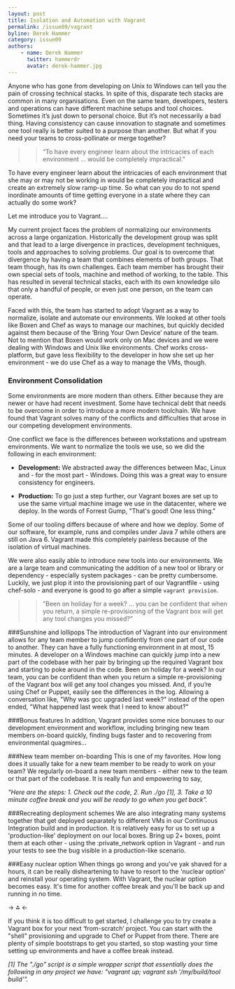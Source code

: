 ```yaml
---
layout: post
title: Isolation and Automation with Vagrant
permalink: /issue09/vagrant
byline: Derek Hammer
category: issue09
authors:
    - name: Derek Hammer
      twitter: hammerdr
      avatar: derek-hammer.jpg
---
```

Anyone who has gone from developing on Unix to Windows can tell you the pain of crossing technical stacks. In spite of this, disparate tech stacks are common in many organisations. Even on the same team, developers, testers and operations can have different machine setups and tool choices. Sometimes it’s just down to personal choice. But it’s not necessarily a bad thing. Having consistency can cause innovation to stagnate and sometimes one tool really is better suited to a purpose than another. But what if you need your teams to cross-pollinate or merge together? 

>> “To have every engineer learn about the intricacies of each environment … would be completely impractical.”

To have every engineer learn about the intricacies of each environment that she may or may not be working in would be completely impractical and create an extremely slow ramp-up time. So what can you do to not spend inordinate amounts of time getting everyone in a state where they can actually do some work?  

Let me introduce you to Vagrant….

My current project faces the problem of normalizing our environments across a large organization. Historically the development group was split and that lead to a large divergence in practices, development techniques, tools and approaches to solving problems. Our goal is to overcome that divergence by having a team that combines elements of both groups. That team though, has its own challenges. Each team member has brought their own special sets of tools, machine and method of working, to the table. This has resulted in several technical stacks, each with its own knowledge silo that only a handful of people, or even just one person, on the team can operate.

Faced with this, the team has started to adopt Vagrant as a way to normalize, isolate and automate our environments. We looked at other tools like Boxen and Chef as ways to manage our machines, but quickly decided against them because of the ‘Bring Your Own Device’ nature of the team. Not to mention that Boxen would work only on Mac devices and we were dealing with Windows and Unix like environments. Chef works cross-platform, but gave less flexibility to the developer in how she set up her environment - we do use Chef as a way to manage the VMs, though.

### Environment Consolidation
Some environments are more modern than others. Either because they are newer or have had recent investment. Some have technical debt that needs to be overcome in order to introduce a more modern toolchain. We have found that Vagrant solves many of the conflicts and difficulties that arose in our competing development environments. 

One conflict we face is the differences between workstations and upstream environments. We want to normalize the tools we use, so we did the following in each environment:

- **Development:** We abstracted away the differences between Mac, Linux and - for the most part - Windows. Doing this was a great way to ensure consistency for engineers.

- **Production:** To go just a step further, our Vagrant boxes are set up to use the same virtual machine image we use in the datacenter, where we deploy. In the words of Forrest Gump, "That's good! One less thing." 

Some of our tooling differs because of where and how we deploy. Some of our software, for example, runs and compiles under Java 7 while others are still on Java 6. Vagrant made this completely painless because of the isolation of virtual machines.

We were also easily able to introduce new tools into our environments. We are a large team and communicating the addition of a new tool or library or dependency - especially system packages - can be pretty cumbersome. Luckily, we just plop it into the provisioning part of our Vagrantfile - using chef-solo - and everyone is good to go after a simple `vagrant provision`.

>> ”Been on holiday for a week? ... you can be confident that when you return, a simple re-provisioning of the Vagrant box will get any tool changes you missed?”

###Sunshine and lollipops
The introduction of Vagrant into our environment allows for any team member to jump confidently from one part of our code to another. They can have a fully functioning environment in at most, 15 minutes. A developer on a Windows machine can quickly jump into a new part of the codebase with her pair by bringing up the required Vagrant box and starting to poke around in the code. Been on holiday for a week? In our team, you can be confident than when you return a simple re-provisioning of the Vagrant box will get any tool changes you missed. And, if you’re using Chef or Puppet, easily see the differences in the log. Allowing a conversation like, "Why was gcc upgraded last week?" instead of the open ended, "What happened last week that I need to know about?"

###Bonus features
In addition, Vagrant provides some nice bonuses to our development environment and workflow, including bringing new team members on-board quickly, finding bugs faster and to recovering from environmental quagmires...

###New team member on-boarding
This is one of my favorites. How long does it usually take for a new team member to be ready to work on your team? We regularly on-board a new team members - either new to the team or that part of the codebase. It is really fun and empowering to say, 

*"Here are the steps: 1. Check out the code, 2. Run ./go [1], 3. Take a 10 minute coffee break and you will be ready to go when you get back".*

###Recreating deployment schemes
We are also integrating many systems together that get deployed separately to different VMs in our Continuous Integration build and in production. It is relatively easy for us to set up a 'production-like' deployment on our local boxes. Bring up 2+ boxes, point them at each other - using the :private_network option in Vagrant - and run your tests to see the bug visible in a production-like scenario.

###Easy nuclear option
When things go wrong and you've yak shaved for a hours, it can be really disheartening to have to resort to the 'nuclear option' and reinstall your operating system. With Vagrant, the nuclear option becomes easy. It's time for another coffee break and you'll be back up and running in no time.

-> ⁂ <-

If you think it is too difficult to get started, I challenge you to try create a Vagrant box for your next ‘from-scratch’ project. You can start with the "shell" provisioning and upgrade to Chef or Puppet from there. There are plenty of simple bootstraps to get you started, so stop wasting your time setting up environments and have a coffee break instead.

*[1] The "./go" script is a simple wrapper script that essentially does the following in any project we have: "vagrant up; vagrant ssh '/my/build/tool build'".*

